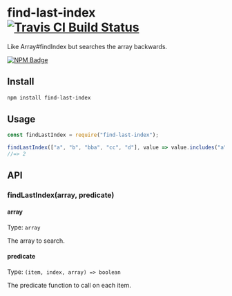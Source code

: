 # find-last-index [![Travis CI Build Status](https://img.shields.io/travis/com/Richienb/find-last-index/master.svg?style=for-the-badge)](https://travis-ci.com/Richienb/find-last-index)

Like Array#findIndex but searches the array backwards.

[![NPM Badge](https://nodei.co/npm/find-last-index.png)](https://npmjs.com/package/find-last-index)

## Install

```sh
npm install find-last-index
```

## Usage

```js
const findLastIndex = require("find-last-index");

findLastIndex(["a", "b", "bba", "cc", "d"], value => value.includes("a"));
//=> 2
```

## API

### findLastIndex(array, predicate)

#### array

Type: `array`

The array to search.

#### predicate

Type: `(item, index, array) => boolean`

The predicate function to call on each item.
